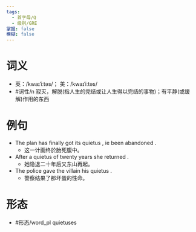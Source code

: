 ```yaml
---
tags:
  - 首字母/Q
  - 级别/GRE
掌握: false
模糊: false
---
```

# 词义
- 英：/kwaɪˈiːtəs/； 美：/kwaɪˈiːtəs/
- #词性/n  寂灭，解脱(指人生的完结或让人生得以完结的事物)；有平静(或缓解)作用的东西
# 例句
- The plan has finally got its quietus , ie been abandoned .
	- 这一计画终於胎死腹中。
- After a quietus of twenty years she returned .
	- 她隐退二十年后又东山再起。
- The police gave the villain his quietus .
	- 警察结果了那坏蛋的性命。
# 形态
- #形态/word_pl quietuses
